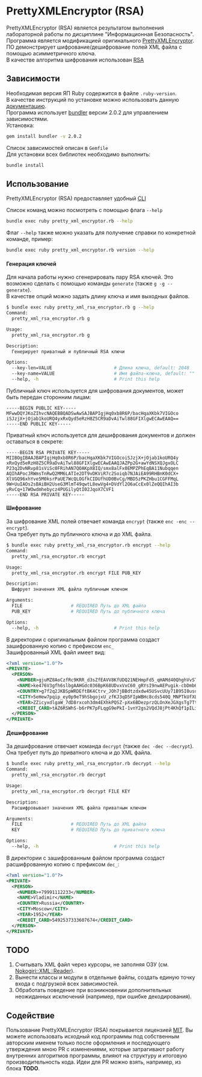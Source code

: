 # PrettyXMLEncryptor (RSA)

PrettyXMLEncryptor (RSA) является результатом выполнения лабораторной работы по дисциплине "Информационная Безопасность".  
Программа является модификацией оригинального [PrettyXMLEncryptor](https://github.com/rokku3kpvc/pretty_xml_encryptor).  
ПО демонстрирует шифрование/дешифрование полей XML файла с помощью асимметричного ключа.  
В качестве алгоритма шифрования использован [RSA](https://ru.wikipedia.org/wiki/RSA)

## Зависимости

Необходимая версия ЯП Ruby содержится в файле `.ruby-version`.  
В качестве инструкций по установке можно использовать данную [документацию](https://www.ruby-lang.org/ru/documentation/installation/).  
Программа использует [bundler](https://bundler.io/) версии 2.0.2 для управлением зависимостями.  
Установка:
```bash
gem install bundler -v 2.0.2
```
Список зависимостей описан в `Gemfile`  
Для установки всех библиотек необходимо выполнить:
```bash
bundle install
```

## Использование
PrettyXMLEncryptor (RSA) предоставляет удобный [CLI](https://ru.wikipedia.org/wiki/CLI)  

Список команд можно посмотреть с помощью флага `--help`
```bash
bundle exec ruby pretty_xml_encryptor.rb --help
```

Флаг `--help` также можно указать для получение справки по конкретной команде, пример:
```bash
bundle exec ruby pretty_xml_encryptor.rb version --help
```

#### Генерация ключей
Для начала работы нужно сгенерировать пару RSA ключей. Это возможно сделать с помощью команды `generate` (также `g -g --generate`).  
В качестве опций можно задать длину ключа и имя выходных файлов.

```bash
$ bundle exec ruby pretty_xml_rsa_encryptor.rb g --help
Command:
  pretty_xml_rsa_encryptor.rb g

Usage:
  pretty_xml_rsa_encryptor.rb g

Description:
  Генерирует приватный и публичный RSA ключи

Options:
  --key-len=VALUE                       # Длина ключа, default: 2048
  --key-name=VALUE                      # Имя файла-ключа, default: ""
  --help, -h                            # Print this help
```

Публичный ключ используется для шифрования документов, может быть передан сторонним лицам:
```text
-----BEGIN PUBLIC KEY-----
MFwwDQYJKoZIhvcNAQEBBQADSwAwSAJBAPIgjHq0xb8R6P/bacHqaXKbk7VIGOco
iSJzjX+jOjab1koURQ4yxRxQyd5eRzH8Z5CR9aDvAiTwl88GFIXlgwECAwEAAQ==
-----END PUBLIC KEY-----
```

Приватный ключ используется для дешифрования документов и должен оставаться в секрете:
```text
-----BEGIN RSA PRIVATE KEY-----
MIIBOgIBAAJBAPIgjHq0xb8R6P/bacHqaXKbk7VIGOcoiSJzjX+jOjab1koURQ4y
xRxQyd5eRzH8Z5CR9aDvAiTwl88GFIXlgwECAwEAAQJAZPp2G+awYdNSXQJgxOLC
P23q2DvNRvp81sViSc0FRihAN7QOAKpX8IQ/smx8alFx0EMPZPhEqBA11Nubqqen
AQIhAPocJRWmsTnRwQ2MM6LATIe2DT9vDKViR7c2Soiqb7NJAiEA99RHBnK0dCX+
XlVGQ96xhYve5M0ksrPaUE7WcQLOGfkCIDUfhUD0BvCg/MBD5zPKZHbu1CGFFMqL
9W+UuIAOs2sBAiBH2UseG3MlmT49qwtL8ewVg4+DVdYl2O6aCcEx0lZeQQIhAI3b
yRvCq+17WOwdmhebycz4PUGilyQtI02JqoX7CVF1
-----END RSA PRIVATE KEY-----
```

#### Шифрование
За шифрование XML полей отвечает команда `encrypt` (также `enc -enc --encrypt`).  
Она требует путь до публичного ключа и до XML файла.

```bash
$ bundle exec ruby pretty_xml_rsa_encryptor.rb encrypt --help
Command:
  pretty_xml_rsa_encryptor.rb encrypt

Usage:
  pretty_xml_rsa_encryptor.rb encrypt FILE PUB_KEY

Description:
  Шифрует значения XML файла публичным ключом

Arguments:
  FILE                  # REQUIRED Путь до XML файла
  PUB_KEY               # REQUIRED Путь до публичного ключа

Options:
  --help, -h                            # Print this help
```

В директории с оригинальным файлом программа создаст зашифрованную копию с префиксом `enc_`  
Зашифрованный XML файл имеет вид:
```xml
<?xml version="1.0"?>
<PRIVATE>
  <PERSON>
    <NUMBER>gjuMZ8AoCzfRc9KRR_d3sZfEAVV8KfUDQ21NEHmpFd5_qHAMd40QhghVvSTq39XiSeq4tcVnQcUPBhZ9OEysYA==</NUMBER>
    <NAME>ke476V3gfh6slbgAAHGdc036BpK68UDvxVxC60_gRYsI9nwAEPugik-cbDmb6xx5WAh55Cl1AMsoEITbNJJGKA==</NAME>
    <COUNTRY>g7f2q2JKBSpWRDEftBK4Ctrv_JOh7jBBdtzdxdw45USvcUUy71B95I0usddJ-1UYN0sqUpjmTDOuiBOUY83iIw==</COUNTRY>
    <CITY>5eHew7pqip_ey0p9eT9hSbgojxU_zfKJ3qD5FIpWBHc8cds540Q_MNPTkUfXLSQAu61XM1DCSMiwnmSCsaL6YA==</CITY>
    <YEAR>ZZicyxdlgaW_7dD8rxcoh3dm4EXhkPQSZ-pXx6BDezprzQLOnXeJGXgsTg7TthHBmXVoNNcbGWdVS7Q0c__CKQ==</YEAR>
    <CREDIT_CARD>tAZ6RSWhS-b6rPK7pFLqgG9ePkI-1vnY2gs2VQdJ8jPt4KhQf1pILiQDRFns9pgPSDsmSf_ngyMQQmfrm6Xb7g==</CREDIT_CARD>
  </PERSON>
</PRIVATE>
```

#### Дешифрование
За дешифрование отвечает команда `decrypt` (также `dec -dec --decrypt`).  
Она требует путь до приватного ключа и до XML файла.

```bash
$ bundle exec ruby pretty_xml_rsa_encryptor.rb decrypt --help
Command:
  pretty_xml_rsa_encryptor.rb decrypt

Usage:
  pretty_xml_rsa_encryptor.rb decrypt FILE KEY

Description:
  Расшифровывает значения XML файла приватным ключом

Arguments:
  FILE                  # REQUIRED Путь до XML файла
  KEY                   # REQUIRED Путь до приватного ключа

Options:
  --help, -h                            # Print this help
```

В директории с зашифрованным файлом программа создаст расшифрованную копию с префиксом `dec_`:
```xml
<?xml version="1.0"?>
<PRIVATE>
  <PERSON>
    <NUMBER>+79991112233</NUMBER>
    <NAME>Vladimir</NAME>
    <COUNTRY>Russia</COUNTRY>
    <CITY>Moscow</CITY>
    <YEAR>1952</YEAR>
    <CREDIT_CARD>5492537333607674</CREDIT_CARD>
  </PERSON>
</PRIVATE>
```

## TODO
1) Считывать XML файл через курсоры, не заполняя ОЗУ (см. [Nokogiri::XML::Reader](https://nokogiri.org/rdoc/Nokogiri/XML/Reader.html)).
2) Вынести классы и модули в отдельные файлы, создать единую точку входа с подгрузкой всех зависимостей.
3) Обработать поведение при возникновении дополнительных неожиданных исключений (например, при ошибке декодирования).

## Содействие
Пользование PrettyXMLEncryptor (RSA) покрывается лицензией [MIT](https://ru.wikipedia.org/wiki/%D0%9B%D0%B8%D1%86%D0%B5%D0%BD%D0%B7%D0%B8%D1%8F_MIT). Вы можете использовать исходный код программы под собственным авторским именем только после оформления и последующего утверждения мною PR с изменениями, которые затрагивают работу внутренних алгоритмов программы, влияют на структуру и итоговую производительность кода. Идеи для PR можно взять, например, из блока **TODO**.
